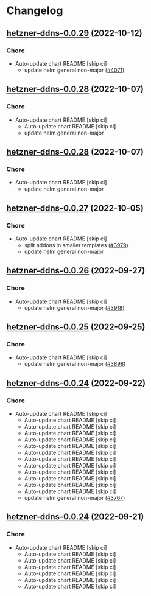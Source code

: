# Changelog



## [hetzner-ddns-0.0.29](https://github.com/truecharts/charts/compare/hetzner-ddns-0.0.28...hetzner-ddns-0.0.29) (2022-10-12)

### Chore

- Auto-update chart README [skip ci]
  - update helm general non-major ([#4071](https://github.com/truecharts/charts/issues/4071))




## [hetzner-ddns-0.0.28](https://github.com/truecharts/charts/compare/hetzner-ddns-0.0.27...hetzner-ddns-0.0.28) (2022-10-07)

### Chore

- Auto-update chart README [skip ci]
  - Auto-update chart README [skip ci]
  - update helm general non-major




## [hetzner-ddns-0.0.28](https://github.com/truecharts/charts/compare/hetzner-ddns-0.0.27...hetzner-ddns-0.0.28) (2022-10-07)

### Chore

- Auto-update chart README [skip ci]
  - update helm general non-major




## [hetzner-ddns-0.0.27](https://github.com/truecharts/charts/compare/hetzner-ddns-0.0.26...hetzner-ddns-0.0.27) (2022-10-05)

### Chore

- Auto-update chart README [skip ci]
  - split addons in smaller templates ([#3979](https://github.com/truecharts/charts/issues/3979))
  - update helm general non-major




## [hetzner-ddns-0.0.26](https://github.com/truecharts/charts/compare/hetzner-ddns-0.0.25...hetzner-ddns-0.0.26) (2022-09-27)

### Chore

- Auto-update chart README [skip ci]
  - update helm general non-major ([#3918](https://github.com/truecharts/charts/issues/3918))




## [hetzner-ddns-0.0.25](https://github.com/truecharts/charts/compare/hetzner-ddns-0.0.24...hetzner-ddns-0.0.25) (2022-09-25)

### Chore

- Auto-update chart README [skip ci]
  - update helm general non-major ([#3898](https://github.com/truecharts/charts/issues/3898))




## [hetzner-ddns-0.0.24](https://github.com/truecharts/charts/compare/hetzner-ddns-0.0.23...hetzner-ddns-0.0.24) (2022-09-22)

### Chore

- Auto-update chart README [skip ci]
  - Auto-update chart README [skip ci]
  - Auto-update chart README [skip ci]
  - Auto-update chart README [skip ci]
  - Auto-update chart README [skip ci]
  - Auto-update chart README [skip ci]
  - Auto-update chart README [skip ci]
  - Auto-update chart README [skip ci]
  - Auto-update chart README [skip ci]
  - Auto-update chart README [skip ci]
  - Auto-update chart README [skip ci]
  - Auto-update chart README [skip ci]
  - Auto-update chart README [skip ci]
  - update helm general non-major ([#3767](https://github.com/truecharts/charts/issues/3767))




## [hetzner-ddns-0.0.24](https://github.com/truecharts/charts/compare/hetzner-ddns-0.0.23...hetzner-ddns-0.0.24) (2022-09-21)

### Chore

- Auto-update chart README [skip ci]
  - Auto-update chart README [skip ci]
  - Auto-update chart README [skip ci]
  - Auto-update chart README [skip ci]
  - Auto-update chart README [skip ci]
  - Auto-update chart README [skip ci]
  - Auto-update chart README [skip ci]
